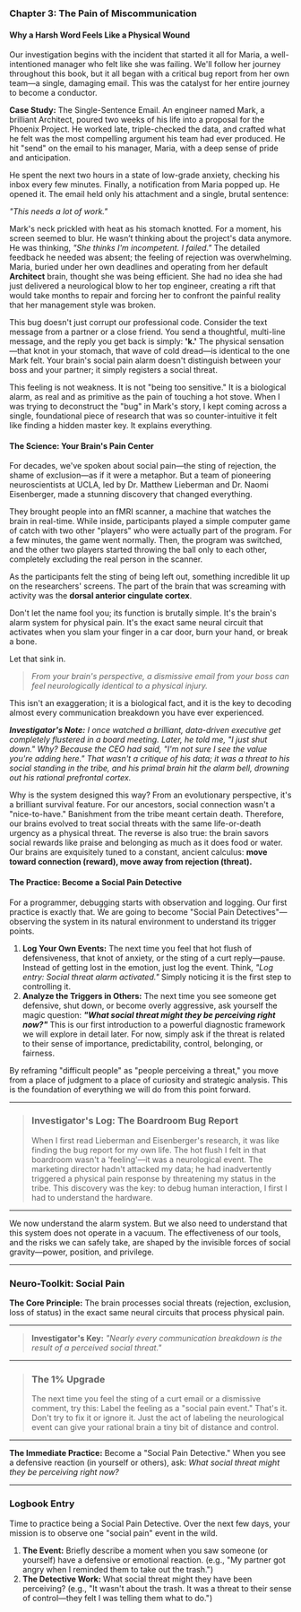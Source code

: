 ### **Chapter 3: The Pain of Miscommunication**
#### Why a Harsh Word Feels Like a Physical Wound

Our investigation begins with the incident that started it all for Maria, a well-intentioned manager who felt like she was failing. We'll follow her journey throughout this book, but it all began with a critical bug report from her own team—a single, damaging email. This was the catalyst for her entire journey to become a conductor.

**Case Study:** The Single-Sentence Email.
An engineer named Mark, a brilliant Architect, poured two weeks of his life into a proposal for the Phoenix Project. He worked late, triple-checked the data, and crafted what he felt was the most compelling argument his team had ever produced. He hit "send" on the email to his manager, Maria, with a deep sense of pride and anticipation.

He spent the next two hours in a state of low-grade anxiety, checking his inbox every few minutes. Finally, a notification from Maria popped up. He opened it. The email held only his attachment and a single, brutal sentence:

*"This needs a lot of work."*

Mark's neck prickled with heat as his stomach knotted. For a moment, his screen seemed to blur. He wasn’t thinking about the project's data anymore. He was thinking, *"She thinks I'm incompetent. I failed."* The detailed feedback he needed was absent; the feeling of rejection was overwhelming. Maria, buried under her own deadlines and operating from her default **Architect** brain, thought she was being efficient. She had no idea she had just delivered a neurological blow to her top engineer, creating a rift that would take months to repair and forcing her to confront the painful reality that her management style was broken.

This bug doesn't just corrupt our professional code. Consider the text message from a partner or a close friend. You send a thoughtful, multi-line message, and the reply you get back is simply: **'k.'** The physical sensation—that knot in your stomach, that wave of cold dread—is identical to the one Mark felt. Your brain's social pain alarm doesn't distinguish between your boss and your partner; it simply registers a social threat.

This feeling is not weakness. It is not "being too sensitive." It is a biological alarm, as real and as primitive as the pain of touching a hot stove. When I was trying to deconstruct the "bug" in Mark's story, I kept coming across a single, foundational piece of research that was so counter-intuitive it felt like finding a hidden master key. It explains everything.

#### **The Science: Your Brain's Pain Center**

For decades, we've spoken about social pain—the sting of rejection, the shame of exclusion—as if it were a metaphor. But a team of pioneering neuroscientists at UCLA, led by Dr. Matthew Lieberman and Dr. Naomi Eisenberger, made a stunning discovery that changed everything.

They brought people into an fMRI scanner, a machine that watches the brain in real-time. While inside, participants played a simple computer game of catch with two other "players" who were actually part of the program. For a few minutes, the game went normally. Then, the program was switched, and the other two players started throwing the ball only to each other, completely excluding the real person in the scanner.

As the participants felt the sting of being left out, something incredible lit up on the researchers' screens. The part of the brain that was screaming with activity was the **dorsal anterior cingulate cortex**.

Don't let the name fool you; its function is brutally simple. It's the brain's alarm system for physical pain. It's the exact same neural circuit that activates when you slam your finger in a car door, burn your hand, or break a bone.

Let that sink in.

> *From your brain's perspective, a dismissive email from your boss can feel neurologically identical to a physical injury.*

This isn't an exaggeration; it is a biological fact, and it is the key to decoding almost every communication breakdown you have ever experienced.

***Investigator's Note:*** *I once watched a brilliant, data-driven executive get completely flustered in a board meeting. Later, he told me, "I just shut down." Why? Because the CEO had said, "I'm not sure I see the value you're adding here." That wasn't a critique of his data; it was a threat to his social standing in the tribe, and his primal brain hit the alarm bell, drowning out his rational prefrontal cortex.*

Why is the system designed this way? From an evolutionary perspective, it's a brilliant survival feature. For our ancestors, social connection wasn't a "nice-to-have." Banishment from the tribe meant certain death. Therefore, our brains evolved to treat social threats with the same life-or-death urgency as a physical threat. The reverse is also true: the brain savors social rewards like praise and belonging as much as it does food or water. Our brains are exquisitely tuned to a constant, ancient calculus: **move toward connection (reward), move away from rejection (threat).**

#### **The Practice: Become a Social Pain Detective**

For a programmer, debugging starts with observation and logging. Our first practice is exactly that. We are going to become "Social Pain Detectives"—observing the system in its natural environment to understand its trigger points.

1.  **Log Your Own Events:** The next time you feel that hot flush of defensiveness, that knot of anxiety, or the sting of a curt reply—pause. Instead of getting lost in the emotion, just log the event. Think, *"Log entry: Social threat alarm activated."* Simply noticing it is the first step to controlling it.
2.  **Analyze the Triggers in Others:** The next time you see someone get defensive, shut down, or become overly aggressive, ask yourself the magic question: ***"What social threat might they be perceiving right now?"*** This is our first introduction to a powerful diagnostic framework we will explore in detail later. For now, simply ask if the threat is related to their sense of importance, predictability, control, belonging, or fairness.

By reframing "difficult people" as "people perceiving a threat," you move from a place of judgment to a place of curiosity and strategic analysis. This is the foundation of everything we will do from this point forward.

---
> ### **Investigator's Log: The Boardroom Bug Report**
>
> When I first read Lieberman and Eisenberger's research, it was like finding the bug report for my own life. The hot flush I felt in that boardroom wasn't a 'feeling'—it was a neurological event. The marketing director hadn't attacked my data; he had inadvertently triggered a physical pain response by threatening my status in the tribe. This discovery was the key: to debug human interaction, I first I had to understand the hardware.

---

We now understand the alarm system. But we also need to understand that this system does not operate in a vacuum. The effectiveness of our tools, and the risks we can safely take, are shaped by the invisible forces of social gravity—power, position, and privilege.

---
### **Neuro-Toolkit: Social Pain**

**The Core Principle:**
The brain processes social threats (rejection, exclusion, loss of status) in the exact same neural circuits that process physical pain.

---

> **Investigator's Key:**
> *"Nearly every communication breakdown is the result of a perceived social threat."*

---

> ### **The 1% Upgrade**
>
> The next time you feel the sting of a curt email or a dismissive comment, try this: Label the feeling as a "social pain event." That's it. Don't try to fix it or ignore it. Just the act of labeling the neurological event can give your rational brain a tiny bit of distance and control.

---

**The Immediate Practice:**
Become a "Social Pain Detective." When you see a defensive reaction (in yourself or others), ask: *What social threat might they be perceiving right now?*

---
### **Logbook Entry**

Time to practice being a Social Pain Detective. Over the next few days, your mission is to observe one "social pain" event in the wild.

1.  **The Event:** Briefly describe a moment when you saw someone (or yourself) have a defensive or emotional reaction. (e.g., "My partner got angry when I reminded them to take out the trash.")
2.  **The Detective Work:** What social threat might they have been perceiving? (e.g., "It wasn't about the trash. It was a threat to their sense of control—they felt I was telling them what to do.")
      